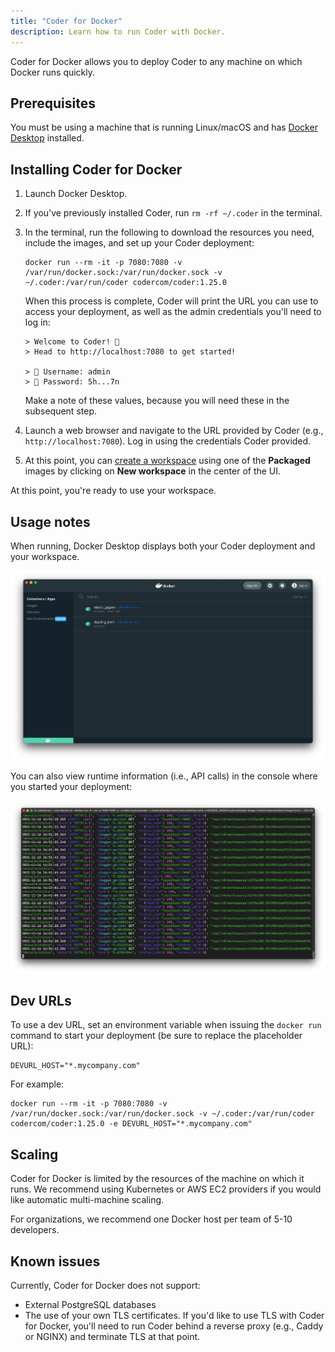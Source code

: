 ```yaml
---
title: "Coder for Docker"
description: Learn how to run Coder with Docker.
---
```


Coder for Docker allows you to deploy Coder to any machine on which Docker runs
quickly.

## Prerequisites

You must be using a machine that is running Linux/macOS and has
[Docker Desktop](https://www.docker.com/products/docker-desktop) installed.

## Installing Coder for Docker

1. Launch Docker Desktop.

1. If you've previously installed Coder, run `rm -rf ~/.coder` in the terminal.

1. In the terminal, run the following to download the resources you need,
   include the images, and set up your Coder deployment:

   ```console
   docker run --rm -it -p 7080:7080 -v /var/run/docker.sock:/var/run/docker.sock -v ~/.coder:/var/run/coder codercom/coder:1.25.0
   ```

   When this process is complete, Coder will print the URL you can use to access
   your deployment, as well as the admin credentials you'll need to log in:

   ```console
   > Welcome to Coder! 👋
   > Head to http://localhost:7080 to get started!

   > 🙋 Username: admin
   > 🔑 Password: 5h...7n
   ```

   Make a note of these values, because you will need these in the subsequent
   step.

1. Launch a web browser and navigate to the URL provided by Coder (e.g.,
   `http://localhost:7080`). Log in using the credentials Coder provided.

1. At this point, you can [create a workspace](../workspaces/getting-started.md)
   using one of the **Packaged** images by clicking on **New workspace** in the
   center of the UI.

At this point, you're ready to use your workspace.

## Usage notes

When running, Docker Desktop displays both your Coder deployment and your
workspace.

![Docker Desktop view](../assets/setup/docker-desktop.png)

You can also view runtime information (i.e., API calls) in the console where you
started your deployment:

![Console realtime info](../assets/setup/coder-for-docker-console.png)

## Dev URLs

To use a dev URL, set an environment variable when issuing the `docker run`
command to start your deployment (be sure to replace the placeholder URL):

```console
DEVURL_HOST="*.mycompany.com"
```

For example:

```console
docker run --rm -it -p 7080:7080 -v /var/run/docker.sock:/var/run/docker.sock -v ~/.coder:/var/run/coder codercom/coder:1.25.0 -e DEVURL_HOST="*.mycompany.com"
```

## Scaling

Coder for Docker is limited by the resources of the machine on which it runs. We
recommend using Kubernetes or AWS EC2 providers if you would like automatic
multi-machine scaling.

For organizations, we recommend one Docker host per team of 5-10 developers.

## Known issues

Currently, Coder for Docker does not support:

- External PostgreSQL databases
- The use of your own TLS certificates. If you'd like to use TLS with Coder for
  Docker, you'll need to run Coder behind a reverse proxy (e.g., Caddy or NGINX)
  and terminate TLS at that point.
